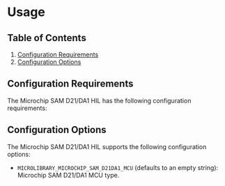 # Usage

## Table of Contents

1. [Configuration Requirements](#configuration-requirements)
1. [Configuration Options](#configuration-options)

## Configuration Requirements

The Microchip SAM D21/DA1 HIL has the following configuration requirements:

## Configuration Options

The Microchip SAM D21/DA1 HIL supports the following configuration options:
- `MICROLIBRARY_MICROCHIP_SAM_D21DA1_MCU` (defaults to an empty string): Microchip SAM
  D21/DA1 MCU type.
